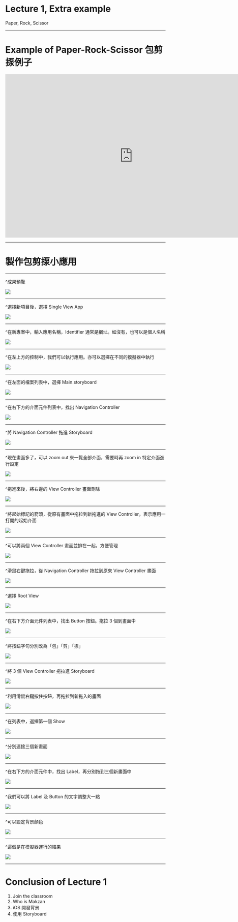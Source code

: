 # Lecture 1, Extra example

Paper, Rock, Scissor

----

# Example of Paper-Rock-Scissor 包剪揼例子

<iframe src="https://player.vimeo.com/video/259699882?color=ff9933&byline=0&portrait=0" width="800" height="514" frameborder="0" webkitallowfullscreen mozallowfullscreen allowfullscreen></iframe>

----

# 製作包剪揼小應用

----

^成果預覽

![](https://onionslides.com/system/media/uploads/000/000/214/original/4416-Screen_Shot_2018-03-13_at_1.43.22_AM.png)

----

^選擇新項目後，選擇 Single View App

![](https://onionslides.com/system/media/uploads/000/000/001/large/xcode-new-single-view-app.png)

----

^在新專案中，輸入應用名稱，Identifier 通常是網址。如沒有，也可以是個人名稱

![](https://onionslides.com/system/media/uploads/000/000/215/original/4456-xcode-new-project-detail.png)

----

^在左上方的控制中，我們可以執行應用。亦可以選擇在不同的摸擬器中執行

![](https://onionslides.com/system/media/uploads/000/000/216/original/4448-xcode-choose-view-controller.png)

----

^在左面的檔案列表中，選擇 Main.storyboard

![](https://onionslides.com/system/media/uploads/000/000/217/original/4443-xcode-choose-main-storyboard.png)

----

^在右下方的介面元件列表中，找出 Navigation Controller

![](https://onionslides.com/system/media/uploads/000/000/218/original/4444-xcode-choose-navigation-controller.png)

----
^將 Navigation Controller 拖進 Storyboard

![](https://onionslides.com/system/media/uploads/000/000/219/original/4454-xcode-drag-navigation-controller-to-storyboard.png)

----
^現在畫面多了，可以 zoom out 來一覽全部介面，需要時再 zoom in 特定介面進行設定

![](https://onionslides.com/system/media/uploads/000/000/220/original/4466-xcode-zoom-out-storyboard.png)

----

^拖進來後，將右邊的 View Controller 畫面刪除

![](https://onionslides.com/system/media/uploads/000/000/221/original/4451-xcode-delete-right-view-controller.png)

----

^將起始標記的箭頭，從原有畫面中拖拉到新拖進的 View Controller，表示應用一打開的起始介面

![](https://onionslides.com/system/media/uploads/000/000/222/original/xcode-drag-starting-arrow.gif)

----

^可以將兩個 View Controller 畫面並排在一起，方便管理

![](https://onionslides.com/system/media/uploads/000/000/223/original/4461-xcode-reposition.png)

----

^滑鼠右鍵拖拉，從 Navigation Controller 拖拉到原來 View Controller 畫面

![](https://onionslides.com/system/media/uploads/000/000/224/original/xcode-right-drag.gif)

----

^選擇 Root View

![](https://onionslides.com/system/media/uploads/000/000/225/original/4445-xcode-choose-root-view.png)

----

^在右下方介面元件列表中，找出 Button 按鈕。拖拉 3 個到畫面中

![](https://onionslides.com/system/media/uploads/000/000/226/original/4452-xcode-drag-3-buttons.png)

----

^將按鈕字句分別改為「包」「剪」「揼」

![](https://onionslides.com/system/media/uploads/000/000/227/original/4460-xcode-rename-buttons.png)

----

^將 3 個 View Controller 拖拉進 Storyboard

![](https://onionslides.com/system/media/uploads/000/000/228/original/4453-xcode-drag-3-view-controllers.png)

----

^利用滑鼠右鍵按住按鈕，再拖拉到新拖入的畫面

![](https://onionslides.com/system/media/uploads/000/000/229/original/4463-xcode-right-drag-button-to-view.png)

----

^在列表中，選擇第一個 Show

![](https://onionslides.com/system/media/uploads/000/000/230/original/4450-xcode-choose-show.png)

----

^分別連接三個新畫面

![](https://onionslides.com/system/media/uploads/000/000/231/original/4449-xcode-connect-all-3-views.png)

----

^在右下方的介面元件中，找出 Label，再分別拖到三個新畫面中

![](https://onionslides.com/system/media/uploads/000/000/232/original/4455-xcode-drag-label.png)

----

^我們可以將 Label 及 Button 的文字調整大一點

![](https://onionslides.com/system/media/uploads/000/000/233/original/4457-xcode-font-size.png)

----

^可以設定背景顏色

![](https://onionslides.com/system/media/uploads/000/000/234/original/4447-xcode-bg-color.jpg)

----

^這個是在模擬器運行的結果

![](https://onionslides.com/system/media/uploads/000/000/235/original/4462-xcode-result.jpg)



----
# Conclusion of Lecture 1

1. Join the classroom
2. Who is Makzan
3. iOS 開發背景
4. 使用 Storyboard